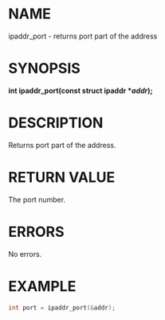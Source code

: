 # NAME

ipaddr_port - returns port part of the address

# SYNOPSIS

**int ipaddr_port(const struct ipaddr **\*_addr_**);**

# DESCRIPTION

Returns port part of the address.

# RETURN VALUE

The port number.

# ERRORS

No errors.

# EXAMPLE

```c
int port = ipaddr_port(&addr);
```

